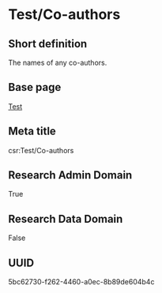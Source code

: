 # Test/Co-authors
## Short definition
The names of any co-authors.
## Base page
[Test](../Objects/Test.md)
## Meta title
csr:Test/Co-authors
## Research Admin Domain
True
## Research Data Domain
False
## UUID
5bc62730-f262-4460-a0ec-8b89de604b4c
